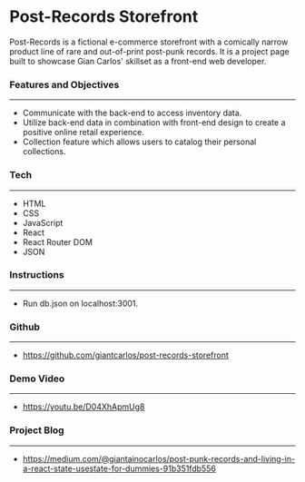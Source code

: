 # **Post-Records Storefront**

Post-Records is a fictional e-commerce storefront with a comically narrow product line of rare and out-of-print post-punk records. It is a project page built to showcase Gian Carlos' skillset as a front-end web developer.


### **Features and Objectives**
---

- Communicate with the back-end to access inventory data.
- Utilize back-end data in combination with front-end design to create a positive online retail experience.
- Collection feature which allows users to catalog their personal collections.


### **Tech**
---

- HTML
- CSS
- JavaScript
- React
- React Router DOM
- JSON


### **Instructions**
---

- Run db.json on localhost:3001.



### **Github**
---

- https://github.com/giantcarlos/post-records-storefront


### **Demo Video**
---

- https://youtu.be/D04XhApmUg8


### **Project Blog**
---

- https://medium.com/@giantainocarlos/post-punk-records-and-living-in-a-react-state-usestate-for-dummies-91b351fdb556